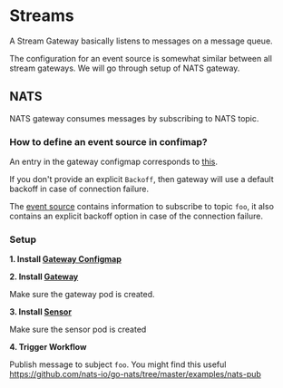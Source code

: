 # Streams

A Stream Gateway basically listens to messages on a message queue.

The configuration for an event source is somewhat similar between all stream gateways. We will go through setup of NATS gateway.

## NATS

NATS gateway consumes messages by subscribing to NATS topic.

### How to define an event source in confimap?
An entry in the gateway configmap corresponds to [this](https://github.com/argoproj/argo-events/blob/39fd5b8592e27c869dcc6cf2b0e6fee1d56622f2/gateways/core/stream/nats/config.go#L33-L40).

If you don't provide an explicit `Backoff`, then gateway will use a default backoff in case of connection failure.

The [event source](../../examples/gateways/nats-gateway-configmap.yaml) contains information to subscribe to topic `foo`, it also contains an explicit backoff option
in case of the connection failure.

### Setup

**1. Install [Gateway Configmap](../../examples/event-sources/nats.yaml)**

**2. Install [Gateway](../../examples/gateways/nats.yaml)**

Make sure the gateway pod is created.

**3. Install [Sensor](../../examples/sensors/nats.yaml)**

Make sure the sensor pod is created

**4. Trigger Workflow**

Publish message to subject `foo`. 
You might find this useful https://github.com/nats-io/go-nats/tree/master/examples/nats-pub
